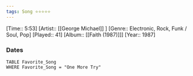 ```yaml
---
tags: Song ⭐⭐⭐⭐⭐ 
---
```

[Time:: 5:53]
[Artist:: [[George Michael]] ]
[Genre:: Electronic, Rock, Funk / Soul, Pop]
[Played:: 41]
[Album:: [[Faith (1987)]]]
[Year:: 1987]
### Dates
````dataview
TABLE Favorite_Song
WHERE Favorite_Song = "One More Try"
````